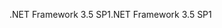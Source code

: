 <span data-ttu-id="eaf16-101">.NET Framework 3.5 SP1</span><span class="sxs-lookup"><span data-stu-id="eaf16-101">.NET Framework 3.5 SP1</span></span>